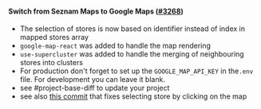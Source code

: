 #### Switch from Seznam Maps to Google Maps ([#3268](https://github.com/shopsys/shopsys/pull/3268))

-   The selection of stores is now based on identifier instead of index in mapped stores array
-   `google-map-react` was added to handle the map rendering
-   `use-supercluster` was added to handle the merging of neighbouring stores into clusters
-   For production don't forget to set up the `GOOGLE_MAP_API_KEY` in the`.env` file. For development you can leave it blank.
-   see #project-base-diff to update your project
-   see also [this commit](https://github.com/shopsys/project-base/commit/0c3cf068e26260cf3186664e9878f6c0e6853e1f) that fixes selecting store by clicking on the map
